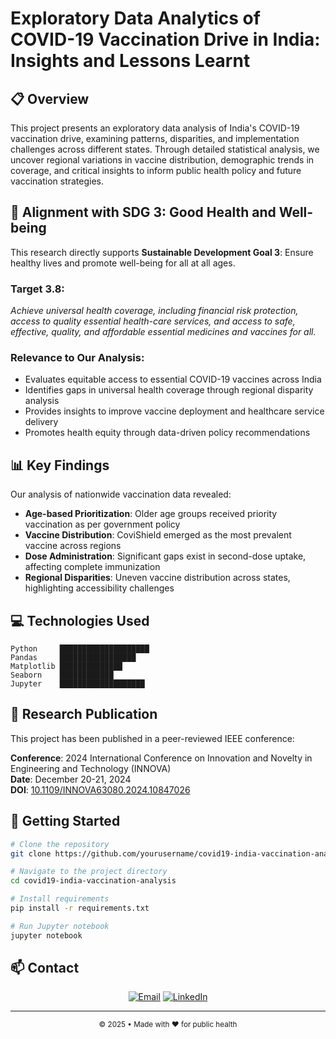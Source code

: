 # Exploratory Data Analytics of COVID-19 Vaccination Drive in India: Insights and Lessons Learnt


## 📋 Overview

This project presents an exploratory data analysis of India's COVID-19 vaccination drive, examining patterns, disparities, and implementation challenges across different states. Through detailed statistical analysis, we uncover regional variations in vaccine distribution, demographic trends in coverage, and critical insights to inform public health policy and future vaccination strategies.

## 🎯 Alignment with SDG 3: Good Health and Well-being

This research directly supports **Sustainable Development Goal 3**: Ensure healthy lives and promote well-being for all at all ages.

### Target 3.8:
*Achieve universal health coverage, including financial risk protection, access to quality essential health-care services, and access to safe, effective, quality, and affordable essential medicines and vaccines for all.*

### Relevance to Our Analysis:
- Evaluates equitable access to essential COVID-19 vaccines across India
- Identifies gaps in universal health coverage through regional disparity analysis
- Provides insights to improve vaccine deployment and healthcare service delivery
- Promotes health equity through data-driven policy recommendations

## 📊 Key Findings

Our analysis of nationwide vaccination data revealed:

- **Age-based Prioritization**: Older age groups received priority vaccination as per government policy
- **Vaccine Distribution**: CoviShield emerged as the most prevalent vaccine across regions
- **Dose Administration**: Significant gaps exist in second-dose uptake, affecting complete immunization
- **Regional Disparities**: Uneven vaccine distribution across states, highlighting accessibility challenges


## 💻 Technologies Used

```
Python     ████████████████████ 
Pandas     █████████████████
Matplotlib ██████████████
Seaborn    ████████████
Jupyter    ███████████████████
```

## 📝 Research Publication

This project has been published in a peer-reviewed IEEE conference:

**Conference**: 2024 International Conference on Innovation and Novelty in Engineering and Technology (INNOVA)  
**Date**: December 20-21, 2024  
**DOI**: [10.1109/INNOVA63080.2024.10847026](https://ieeexplore.ieee.org/document/10847026)

## 🚀 Getting Started

```bash
# Clone the repository
git clone https://github.com/yourusername/covid19-india-vaccination-analysis.git

# Navigate to the project directory
cd covid19-india-vaccination-analysis

# Install requirements
pip install -r requirements.txt

# Run Jupyter notebook
jupyter notebook
```

## 📫 Contact

<p align="center">
  <a href="mailto:akhileshjoshi2004@gmail.com"><img src="https://img.shields.io/badge/Email-Contact-blue?style=for-the-badge&logo=gmail" alt="Email"></a>
  <a href="www.linkedin.com/in/akhilesh-joshi-aj2004"><img src="https://img.shields.io/badge/LinkedIn-Connect-blue?style=for-the-badge&logo=linkedin" alt="LinkedIn"></a>
  
</p>

---

<p align="center">
  <sub>© 2025 • Made with ❤️ for public health</sub>
</p>





